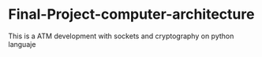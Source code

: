 # Final-Project-computer-architecture
This is a ATM development with sockets and cryptography on python languaje
